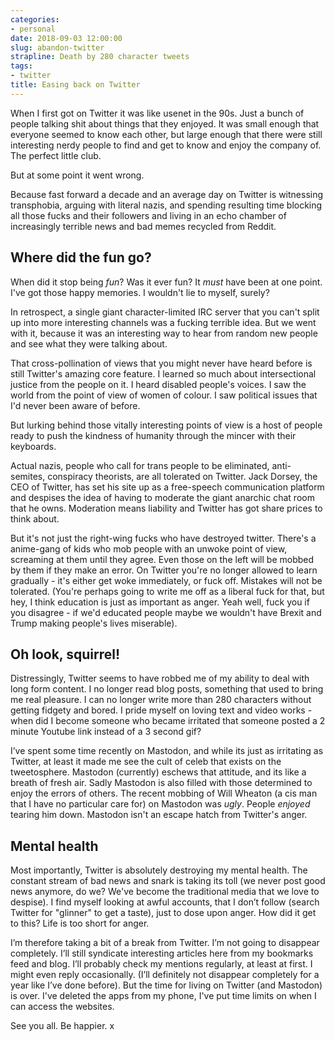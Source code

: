 ```yaml
---
categories:
- personal
date: 2018-09-03 12:00:00
slug: abandon-twitter
strapline: Death by 280 character tweets
tags:
- twitter
title: Easing back on Twitter
---
```


When I first got on Twitter it was like usenet in the 90s. Just a bunch of people talking shit about things that they enjoyed. It was small enough that everyone seemed to know each other, but large enough that there were still interesting nerdy people to find and get to know and enjoy the company of. The perfect little club.

But at some point it went wrong.

Because fast forward a decade and an average day on Twitter is witnessing transphobia, arguing with literal nazis, and spending resulting time blocking all those fucks and their followers and living in an echo chamber of increasingly terrible news and bad memes recycled from Reddit. 

## Where did the fun go?

When did it stop being _fun_? Was it ever fun? It _must_ have been at one point. I've got those happy memories. I wouldn't lie to myself, surely? 

In retrospect, a single giant character-limited IRC server that you can't split up into more interesting channels was a fucking terrible idea. But we went with it, because it was an interesting way to hear from random new people and see what they were talking about. 

That cross-pollination of views that you might never have heard before is still Twitter's amazing core feature. I learned so much about intersectional justice from the people on it. I heard disabled people's voices. I saw the world from the point of view of women of colour. I saw political issues that I'd never been aware of before. 

But lurking behind those vitally interesting points of view is a host of people ready to push the kindness of humanity through the mincer with their keyboards. 

Actual nazis, people who call for trans people to be eliminated, anti-semites, conspiracy theorists, are all tolerated on Twitter. Jack Dorsey, the CEO of Twitter, has set his site up as a free-speech communication platform and despises the idea of having to moderate the giant anarchic chat room that he owns. Moderation means liability and Twitter has got share prices to think about.

But it's not just the right-wing fucks who have destroyed twitter. There's a anime-gang of kids who mob people with an unwoke point of view, screaming at them until they agree. Even those on the left will be mobbed by them if they make an error. On Twitter you're no longer allowed to learn gradually - it's either get woke immediately, or fuck off. Mistakes will not be tolerated. (You're perhaps going to write me off as a liberal fuck for that, but hey, I think education is just as important as anger. Yeah well, fuck you if you disagree - if we'd educated people maybe we wouldn't have Brexit and Trump making people's lives miserable).  

## Oh look, squirrel!

Distressingly, Twitter seems to have robbed me of my ability to deal with long form content. I no longer read blog posts, something that used to bring me real pleasure. I can no longer write more than 280 characters without getting fidgety and bored. I pride myself on loving text and video works - when did I become someone who became irritated that someone posted a 2 minute Youtube link instead of a 3 second gif?

I’ve spent some time recently on Mastodon, and while its just as irritating as Twitter, at least it made me see the cult of celeb that exists on the tweetosphere. Mastodon (currently) eschews that attitude, and its like a breath of fresh air. Sadly Mastodon is also filled with those determined to enjoy the errors of others. The recent mobbing of Will Wheaton (a cis man that I have no particular care for) on Mastodon was _ugly_. People _enjoyed_ tearing him down. Mastodon isn't an escape hatch from Twitter's anger.

## Mental health

Most importantly, Twitter is absolutely destroying my mental health. The constant stream of bad news and snark is taking its toll (we never post good news anymore, do we? We've become the traditional media that we love to despise). I find myself looking at awful accounts, that I don’t follow (search Twitter for "glinner" to get a taste), just to dose upon anger. How did it get to this? Life is too short for anger. 

I’m therefore taking a bit of a break from Twitter. I’m not going to disappear completely. I’ll still syndicate interesting articles here from my bookmarks feed and blog. I’ll probably check my mentions regularly, at least at first. I might even reply occasionally. (I’ll definitely not disappear completely for a year like I’ve done before). But the time for living on Twitter (and Mastodon) is over. I've deleted the apps from my phone, I've put time limits on when I can access the websites.

See you all. Be happier. x
